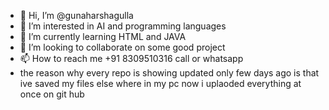 - 👋 Hi, I’m @gunaharshagulla
- 👀 I’m interested in AI and programming languages
- 🌱 I’m currently learning HTML and JAVA
- 💞️ I’m looking to collaborate on some good project
- 📫 How to reach me +91 8309510316 call or whatsapp 
- the reason why every repo is showing updated only few days ago is that ive saved my files else where in my pc now i uplaoded everything at once on git hub

<!---
gunaharshagulla/gunaharshagulla is a ✨ special ✨ repository because its `README.md` (this file) appears on your GitHub profile.
You can click the Preview link to take a look at your changes.
--->
